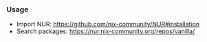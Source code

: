 ### Usage

- Import NUR: https://github.com/nix-community/NUR#installation
- Search packages: https://nur.nix-community.org/repos/vanilla/
